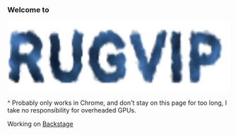 ### Welcome to

<img height="160px" src="https://raw.githubusercontent.com/Rugvip/Rugvip/master/rugvip.svg" alt="Rugvip" />

^ Probably only works in Chrome, and don't stay on this page for too long, I take no responsibility for overheaded GPUs.

Working on [Backstage](https://github.com/backstage/backstage)
